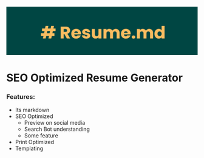 ![Banner](assets/banner.png)

# SEO Optimized Resume Generator

### Features:
- Its markdown
- SEO Optimized
  - Preview on social media
  - Search Bot understanding
  - Some feature
- Print Optimized
- Templating

